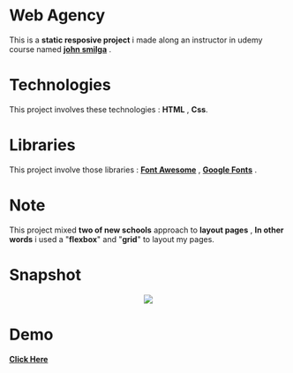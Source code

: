 # Web Agency

This is a **static resposive project** i made along an instructor in udemy course named [**john smilga**](https://johnsmilga.com) .

# Technologies

This project involves these technologies : **HTML** , **Css**.

# Libraries

This project involve those libraries : **[Font Awesome](https://fontawesome.com/)** , **[Google Fonts](https://fonts.google.com/)** .

# Note

This project mixed **two of new schools** approach to **layout pages** , **In other words** i used a "**flexbox**" and "**grid**" to layout my pages.

# Snapshot

<p align="center"><img src="https://i.ibb.co/7X1TDnw/screencapture-127-0-0-1-5500-HTML-index-html-2023-05-04-14-29-45.png" /></p>

# Demo

**[Click Here](https://nader-cs.github.io/web-agency/HTML/index.html)**
